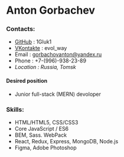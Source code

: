 # Anton Gorbachev

### Contacts:
* [GitHub](https://github.com/1Gluk1) : 1Gluk1
* [VKontakte](https://vk.com/evol_way) : evol_way
* Email : gorbachovanton@yandex.ru
* Phone : +7-(996)-938-23-89
* _Location :_ _Russia, Tomsk_

#### Desired position
* Junior full-stack (MERN) devoloper

### Skills:
* HTML/HTML5, CSS/CSS3
* Core JavaScript / ES6
* BEM, Sass. WebPack
* React, Redux, Express, MongoDB, Node.js
* Figma, Adobe Photoshop